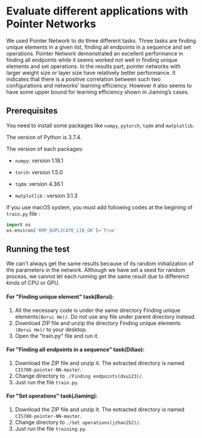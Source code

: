 # Evaluate different applications with Pointer Networks

We used Pointer Network to do three different tasks. Three tasks are finding unique elements in a given list, finding all endpoints in a sequence and set operations. Pointer Network demonstrated an excellent performance in finding all endpoints while it seems worked not well in finding unique elements and set operations. In the results part, pointer networks with larger weight size or layer size have relatively better performance. It indicates that there is a positive correlation between such two configurations and networks’ learning efficiency. However it also seems to have some upper bound for learning efficiency shown in Jiaming’s cases. 




## Prerequisites
You need to install some packages like `numpy`, `pytorch`, `tqdm` and `matplotlib`. 

The version of Python is 3.7.4.

The version of each packages:

- `numpy`: version 1.18.1

- `torch`: version  1.5.0

- `tqdm`: version 4.36.1

- `matplotlib` : version 3.1.3

  

If you use macOS system, you must add following codes at the begining of  `train.py` file :

```python
import os
os.environ['KMP_DUPLICATE_LIB_OK']='True'
```



## Running the test

We can't always get the same results because of its random initialization of the parameters in the network. Although we have set a seed for random process, we cannot let each running get the same result due to differenct kinds of CPU or GPU. 



#### For "Finding unique element" task(Borui):

1. All the necessary code is under the same directory Finding unique elements`(Borui He)/`. Do not use any file under parent directory instead.
2. Download ZIP file and unzip the directory Finding unique elements `(Borui He)/` to your desktop.
3. Open the "train.py" file and run it.



#### For "Finding all endpoints in a sequence" task(Diliao):

1. Download the ZIP file and unzip it. The extracted directory is named `CIS700-pointer-NN-master`. 
2. Change directory to `./Finding endpoints(dxu123)/`. 
3. Just run the file `train.py`. 



#### For "Set operations" task(Jiaming):

1. Download the ZIP file and unzip it. The extracted directory is named `CIS700-pointer-NN-master`. 
2. Change directory to `./Set operations(jzhan252)/`. 
3. Just run the file `training.py`. 
